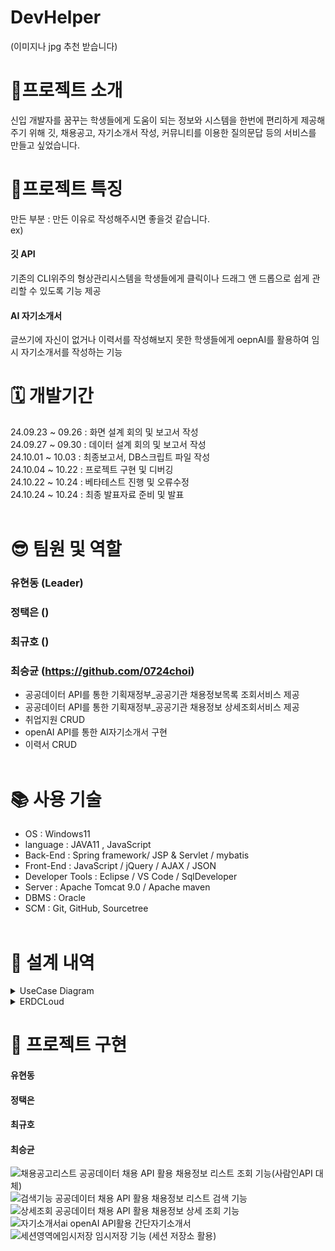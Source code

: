 # DevHelper
(이미지나 jpg 추천 받습니다)
# 📄프로젝트 소개<br>
신입 개발자를 꿈꾸는 학생들에게 도움이 되는 정보와 시스템을 한번에 편리하게 제공해주기 위해 깃, 채용공고, 자기소개서 작성, 커뮤니티를 이용한 질의문답 등의 서비스를 만들고 싶었습니다.

# 🧷프로젝트 특징 <br>
만든 부분 : 만든 이유로 작성해주시면 좋을것 같습니다.<br>
ex)
#### 깃 API  
기존의 CLI위주의 형상관리시스템을 학생들에게 클릭이나 드래그 앤 드롭으로 쉽게 관리할 수 있도록 기능 제공<br>
#### AI 자기소개서 
글쓰기에 자신이 없거나 이력서를 작성해보지 못한 학생들에게 oepnAI를 활용하여 임시 자기소개서를 작성하는 기능<br>




# 🗓️ 개발기간 <br>
24.09.23 ~ 09.26 : 화면 설계 회의 및 보고서 작성 <br>
24.09.27 ~ 09.30 : 데이터 설계 회의 및 보고서 작성 <br>
24.10.01 ~ 10.03 : 최종보고서, DB스크립트 파일 작성 <br>
24.10.04 ~ 10.22 : 프로젝트 구현 및 디버깅 <br>
24.10.22 ~ 10.24 : 베타테스트 진행 및 오류수정 <br>
24.10.24 ~ 10.24 : 최종 발표자료 준비 및 발표 <br><br>

# 😎 팀원 및 역할 <br>
### 유현동 (Leader) <br>
### 정택은 ()<br>
### 최규호 ()<br>
### 최승균 (https://github.com/0724choi)<br>
- 공공데이터 API를 통한 기획재정부_공공기관 채용정보목록 조회서비스 제공 <br>
- 공공데이터 API를 통한 기획재정부_공공기관 채용정보 상세조회서비스 제공 <br>
- 취업지원 CRUD <br>
- openAI API를 통한 AI자기소개서 구현 <br>
- 이력서 CRUD <br><br>

# 📚 사용 기술 <br>
- OS : Windows11 <br>
- language : JAVA11 , JavaScript <br>
- Back-End : Spring framework/ JSP & Servlet / mybatis <br>
- Front-End : JavaScript / jQuery / AJAX / JSON <br>
- Developer Tools : Eclipse / VS Code / SqlDeveloper <br>
- Server : Apache Tomcat 9.0 / Apache maven <br>
- DBMS : Oracle <br>
- SCM : Git, GitHub, Sourcetree <br><br>


# 🧾 설계 내역 <br>
<details>
  <summary>UseCase Diagram</summary>
(https://github.com/user-attachments/assets/fe517cae-8ea1-4784-88b2-e47b908594b7)
</details>

<details>
  <summary>ERDCLoud</summary>
(https://github.com/user-attachments/assets/349ed72e-190f-4a52-af4e-88c8553b319d)
</details>




# 🎨 프로젝트 구현 <br>

#### 유현동

#### 정택은

#### 최규호
 
#### 최승균
![채용공고리스트](https://github.com/user-attachments/assets/9c351a69-d7a0-4fd6-a94f-377a4fb59973)
공공데이터 채용 API 활용 채용정보 리스트 조회 기능(사람인API 대체)
<br>
![검색기능](https://github.com/user-attachments/assets/fc3755ac-9a38-4c3c-b7b0-2de7b9578e70)
공공데이터 채용 API 활용 채용정보 리스트 검색 기능 
<br>
![상세조회](https://github.com/user-attachments/assets/7c718380-be72-4719-8516-6476dfb330ad)
공공데이터 채용 API 활용 채용정보 상세 조회 기능
<br>
![자기소개서ai](https://github.com/user-attachments/assets/91d03af6-65a1-45c5-8ee0-151c0251690a)
openAI API활용 간단자기소개서 
<br>
![세션영역에임시저장](https://github.com/user-attachments/assets/ae9d63b3-5fd2-428d-bc3a-bbc6b5d6af1d)
임시저장 기능 (세션 저장소 활용)
<br>
